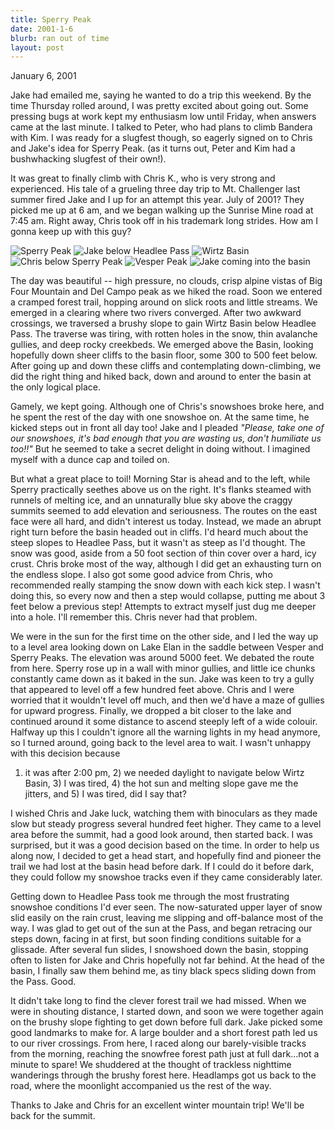 ```yaml
---
title: Sperry Peak
date: 2001-1-6
blurb: ran out of time
layout: post
---
```


January 6, 2001

Jake had emailed me, saying he wanted to do a trip this weekend. By the time
Thursday rolled around, I was pretty excited about going out.  Some pressing
bugs at work kept my enthusiasm low until Friday, when answers came at the last
minute. I talked to Peter, who had plans to climb Bandera with Kim. I was ready
for a slugfest though, so eagerly signed on to Chris and Jake's idea for Sperry
Peak.  (as it turns out, Peter and Kim had a bushwhacking slugfest of their
own!).


It was great to finally climb with Chris K., who is very strong and experienced.
His tale of a grueling three day trip to Mt. Challenger last summer fired Jake
and I up for an attempt this year. July of 2001?  They picked me up at 6 am, and
we began walking up the Sunrise Mine road at 7:45 am. Right away, Chris took off
in his trademark long strides. How am I gonna keep up with this guy?

![Sperry Peak](images/articles/trips/2001/sperry.jpg)
![Jake below Headlee Pass](images/articles/trips/2001/headlee.jpg)
![Wirtz Basin](images/articles/trips/2001/wirtzb.jpg)
![Chris below Sperry Peak](images/articles/trips/2001/csprysf.jpg)
![Vesper Peak](images/articles/trips/2001/vesper.jpg)
![Jake coming into the basin](images/articles/trips/2001/jakespry.jpg)

The day was beautiful -- high pressure, no clouds, crisp alpine
vistas of Big Four Mountain and Del Campo peak as we hiked the road.
Soon we entered a cramped forest trail, hopping around on slick
roots and little streams. We emerged in a clearing where two
rivers converged. After two awkward crossings, we traversed a brushy
slope to gain Wirtz Basin below Headlee Pass. The traverse was
tiring, with rotten holes in the snow, thin avalanche gullies,
and deep rocky creekbeds. We emerged above the Basin, looking hopefully
down sheer cliffs to the basin floor, some 300 to 500 feet below.
After going up and down these cliffs and contemplating down-climbing,
we did the right thing and hiked back, down and around to enter the
basin at the only logical place.


Gamely, we kept going. Although one of Chris's snowshoes broke here,
and he spent the rest of the day with one snowshoe on. At the same
time, he kicked steps out in front all day too! Jake and I pleaded
*"Please, take one of our snowshoes, it's bad enough that you are
wasting us, don't humiliate us too!!"*
But he seemed to take a secret
delight in doing without. I imagined myself with a dunce cap and
toiled on.


But what a great place to toil! Morning Star is ahead and to the left,
while Sperry practically seethes above us on the right. It's flanks
steamed with runnels of melting ice, and an unnaturally blue sky above
the craggy summits seemed to add elevation and seriousness. The
routes on the east face were all hard, and didn't interest us today.
Instead, we made an abrupt right turn before the basin headed out in
cliffs. I'd heard much about the steep slopes to Headlee Pass, but
it wasn't as steep as I'd thought. The snow was good, aside from a 50
foot section of thin cover over a hard, icy crust. Chris broke most
of the way, although I did get an exhausting turn on the endless slope.
I also got some good advice from Chris, who recommended really stamping
the snow down with each kick step. I wasn't doing this, so every now
and then a step would collapse, putting me about 3 feet below a previous
step! Attempts to extract myself just dug me deeper into a hole. I'll
remember this. Chris never had that problem.


We were in the sun for the first time on the other side, and I led the
way up to a level area looking down on Lake Elan in the saddle between
Vesper and Sperry Peaks. The elevation was around 5000 feet. We debated
the route from here. Sperry rose up in a wall with minor gullies, and
little ice chunks constantly came down as it baked in the sun. Jake was
keen to try a gully that appeared to level off a few hundred feet above.
Chris and I were worried that it wouldn't level off much, and then we'd
have a maze of gullies for upward progress. Finally, we dropped a bit
closer to the lake and continued around it some distance to ascend
steeply left of a wide colouir. Halfway up this I couldn't ignore all
the warning lights in my head anymore, so I turned around, going back
to the level area to wait. I wasn't unhappy with this decision because
1) it was after 2:00 pm, 2) we needed daylight to navigate below Wirtz
Basin, 3) I was tired, 4) the hot sun and melting slope gave me the
jitters, and 5) I was tired, did I say that?


I wished Chris and Jake luck, watching them with binoculars as they made
slow but steady progress several hundred feet higher. They came to a level
area before the summit, had a good look around, then started back. I
was surprised, but it was a good decision based on the time. In order to
help us along now, I decided to get a head start, and hopefully find
and pioneer the trail we had lost at the basin head before dark. If I
could do it before dark, they could follow my snowshoe tracks even if
they came considerably later.


Getting down to Headlee Pass took me through the most frustrating snowshoe
conditions I'd ever seen. The now-saturated upper layer of snow slid
easily on the rain crust, leaving me slipping and off-balance most of
the way. I was glad to get out of the sun at the Pass, and began retracing
our steps down, facing in at first, but soon finding conditions suitable
for a glissade. After several fun slides, I snowshoed down the basin,
stopping often to listen for Jake and Chris hopefully not far behind.
At the head of the basin, I finally saw them behind me, as tiny black
specs sliding down from the Pass. Good.


It didn't take long to find the clever forest trail we had missed. When
we were in shouting distance, I started down, and soon we were together
again on the brushy slope fighting to get down before full dark. Jake
picked some good landmarks to make for. A large boulder and a short
forest path led us to our river crossings. From here, I raced along our
barely-visible tracks from the morning, reaching the snowfree forest 
path just at full dark...not a minute to spare! We shuddered at the thought
of trackless nighttime wanderings through the brushy forest here. Headlamps
got us back to the road, where the moonlight accompanied us the rest of
the way.


Thanks to Jake and Chris for an excellent winter mountain trip!
We'll be back for the summit.



